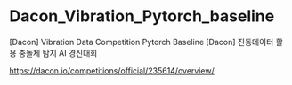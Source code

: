 # Dacon_Vibration_Pytorch_baseline
[Dacon] Vibration Data Competition Pytorch Baseline
[Dacon] 진동데이터 활용 충돌체 탐지 AI 경진대회

https://dacon.io/competitions/official/235614/overview/
